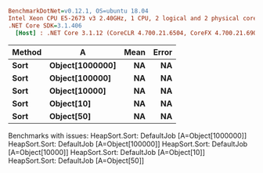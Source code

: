 ``` ini

BenchmarkDotNet=v0.12.1, OS=ubuntu 18.04
Intel Xeon CPU E5-2673 v3 2.40GHz, 1 CPU, 2 logical and 2 physical cores
.NET Core SDK=3.1.406
  [Host] : .NET Core 3.1.12 (CoreCLR 4.700.21.6504, CoreFX 4.700.21.6905), X64 RyuJIT


```
| Method |               A | Mean | Error |
|------- |---------------- |-----:|------:|
|   **Sort** | **Object[1000000]** |   **NA** |    **NA** |
|   **Sort** |  **Object[100000]** |   **NA** |    **NA** |
|   **Sort** |   **Object[10000]** |   **NA** |    **NA** |
|   **Sort** |      **Object[10]** |   **NA** |    **NA** |
|   **Sort** |      **Object[50]** |   **NA** |    **NA** |

Benchmarks with issues:
  HeapSort.Sort: DefaultJob [A=Object[1000000]]
  HeapSort.Sort: DefaultJob [A=Object[100000]]
  HeapSort.Sort: DefaultJob [A=Object[10000]]
  HeapSort.Sort: DefaultJob [A=Object[10]]
  HeapSort.Sort: DefaultJob [A=Object[50]]
